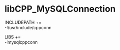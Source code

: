 # libCPP_MySQLConnection

INCLUDEPATH += \
    -I/usr/include/cppconn

LIBS += \
    -lmysqlcppconn
